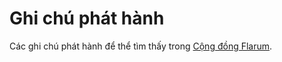 # Ghi chú phát hành


<!--
https://github.com/flarum/docs/issues/22
https://laravel.com/docs/5.7/releases

## Versioning Scheme

## Support Policy

## Release Notes
-->

Các ghi chú phát hành để thể tìm thấy trong [Cộng đồng Flarum](https://discuss.flarum.org/t/blog?sort=newest).
